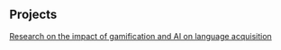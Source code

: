 ## Projects

<a href="https://mathioks.github.io/ai-language-acquisition-pathways/" target="_blank">Research on the impact of gamification and AI on language acquisition</a>
